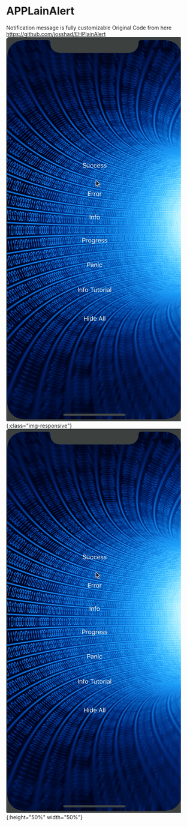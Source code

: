 # APPLainAlert
Notification message is fully customizable
Original Code from here https://github.com/josshad/EHPlainAlert
![APPLainAlert](APPLainAlert.gif){:class="img-responsive"}
![APPLainAlert](APPLainAlert.gif){:height="50%" width="50%"}

